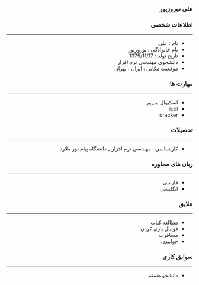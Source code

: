 <style type="text/css">
body{
 direction:rtl;
}
</style>
### علی نوروزپور 

### اطلاعات شخصی

---
+ نام : علی
+ نام خانوادگی : نوروزپور 
+ تاریخ تولد : 1375/11/17 
+ دانشجوی مهندسی نرم ‌افزار 
+ موقعیت مکانی : ایران ، تهران


### مهارت ها

---
+ اسکیوال سرور 
+ icdl
+ cracker

### تحصیلات

---
+ کارشناسی : مهندسی نرم افزار 
_ دانشگاه پیام نور ملارد 

### زبان های محاوره

---
+ فارسی
+ انگلیسی

### علایق

---
+ مطالعه کتاب
+ فوتبال بازی کردن
+ مسافرت
+ خوابیدن 

### سوابق کاری

---
+ دانشجو هستم 



